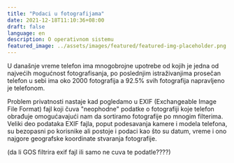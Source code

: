 ```yaml
---
title: "Podaci u fotografijama"
date: 2021-12-18T11:10:36+08:00
draft: false
language: en
description: O operativnom sistemu
featured_image: ../assets/images/featured/featured-img-placeholder.png
---
```

U današnje vreme telefon ima mnogobrojne upotrebe od kojih je jedna od najvećih mogućnost fotografisanja, po poslednjim istraživanjima prosečan telefon u sebi ima oko 2000 fotografija a 92.5% svih fotografija napravljeno je telefonom.

Problem privatnosti nastaje kad pogledamo u EXIF (Exchangeable Image File Format) fajl koji čuva "neophodne" podatke o fotografiji koje telefon obrađuje omogućavajući nam da sortiramo fotografije po mnogim filterima. Veliki deo podataka EXIF fajla, poput podesavanja kamere i modela telefona, su bezopasni po korisnike ali postoje i podaci kao što su datum, vreme i ono najgore geografske koordinate stvaranja fotografije.

(da li GOS filtrira exif fajl ili samo ne cuva te podatle????)

